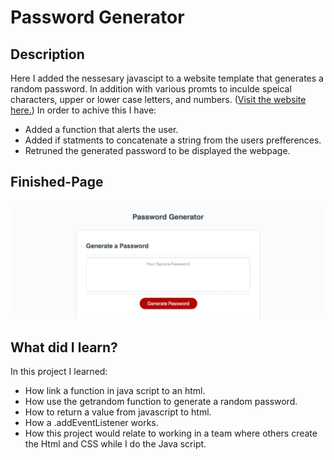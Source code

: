 # Password Generator

## Description
Here I added the nessesary javascipt to a website template that generates a random password. In addition with various promts to inculde speical characters, upper or lower case letters, and numbers. ([Visit the website here.]( https://devontehillman.github.io/passwordgenerator/./)) In order to achive this I have:
* Added a function that alerts the user.
* Added if statments to concatenate a string from the users prefferences.
* Retruned the generated password to be displayed the webpage. 
 

## Finished-Page
![Refactored Webpage](./assets/images/whole-webpage.png)

## What did I learn?
In this project I learned:
* How link a function in java script to an html. 
* How use the getrandom function to generate a random password. 
* How to return a value from javascript to html. 
* How a .addEventListener works.
* How this project would relate to working in a team where others create the Html and CSS while I do the Java script.

